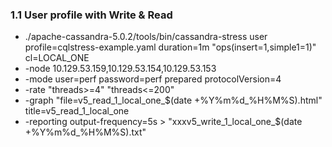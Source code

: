 
### 1.1 User profile with Write & Read
- ./apache-cassandra-5.0.2/tools/bin/cassandra-stress user profile=cqlstress-example.yaml duration=1m "ops(insert=1,simple1=1)" cl=LOCAL_ONE
- -node 10.129.53.159,10.129.53.154,10.129.53.153
- -mode user=perf password=perf prepared protocolVersion=4
- -rate "threads>=4" "threads<=200"
- -graph "file=v5_read_1_local_one_$(date +%Y%m%d_%H%M%S).html" title=v5_read_1_local_one
- -reporting output-frequency=5s > "xxxv5_write_1_local_one_$(date +%Y%m%d_%H%M%S).txt"